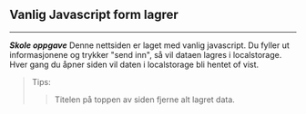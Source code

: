 ## Vanlig Javascript form lagrer
---
***Skole oppgave***
Denne nettsiden er laget med vanlig javascript.
Du fyller ut informasjonene og trykker "send inn", så vil dataen lagres i localstorage. Hver gang du åpner siden vil daten i localstorage bli hentet of vist.

> Tips:
>> Titelen på toppen av siden fjerne alt lagret data.